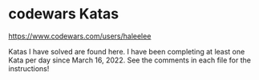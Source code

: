 # codewars Katas

https://www.codewars.com/users/haleelee

Katas I have solved are found here. I have been completing at least one Kata per day since March 16, 2022. See the comments in each file for the instructions!


